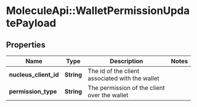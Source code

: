 # MoleculeApi::WalletPermissionUpdatePayload

## Properties
Name | Type | Description | Notes
------------ | ------------- | ------------- | -------------
**nucleus_client_id** | **String** | The id of the client associated with the wallet | 
**permission_type** | **String** | The permission of the client over the wallet | 


